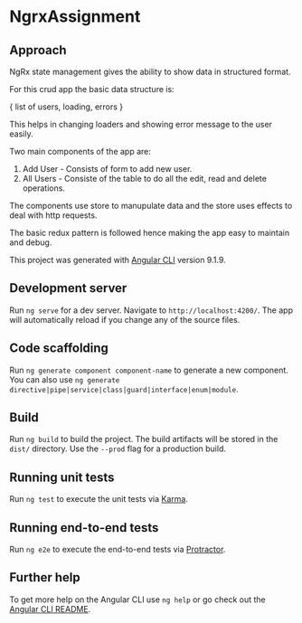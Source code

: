 # NgrxAssignment

## Approach

NgRx state management gives the ability to show data in structured format.

For this crud app the basic data structure is:

{
list of users,
loading,
errors
}

This helps in changing loaders and showing error message to the user easily.

Two main components of the app are:

1. Add User - Consists of form to add new user.
2. All Users - Consiste of the table to do all the edit, read and delete operations.

The components use store to manupulate data and the store uses effects to deal with http requests.

The basic redux pattern is followed hence making the app easy to maintain and debug.

This project was generated with [Angular CLI](https://github.com/angular/angular-cli) version 9.1.9.

## Development server

Run `ng serve` for a dev server. Navigate to `http://localhost:4200/`. The app will automatically reload if you change any of the source files.

## Code scaffolding

Run `ng generate component component-name` to generate a new component. You can also use `ng generate directive|pipe|service|class|guard|interface|enum|module`.

## Build

Run `ng build` to build the project. The build artifacts will be stored in the `dist/` directory. Use the `--prod` flag for a production build.

## Running unit tests

Run `ng test` to execute the unit tests via [Karma](https://karma-runner.github.io).

## Running end-to-end tests

Run `ng e2e` to execute the end-to-end tests via [Protractor](http://www.protractortest.org/).

## Further help

To get more help on the Angular CLI use `ng help` or go check out the [Angular CLI README](https://github.com/angular/angular-cli/blob/master/README.md).
